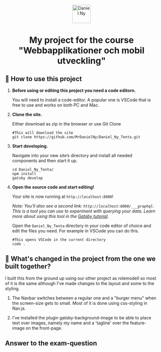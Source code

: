 <!-- Instructions -->
<p align="center">
  <a href="https://daniel-ny-webbapplikationer-och-mobil-utveckling.netlify.app">
    <img alt="Daniel Ny" src="https://daniel-ny-webbapplikationer-och-mobil-utveckling.netlify.app/static/421df43714dfdb0edac5b5a4693f911e/daniel_ny_avatar.png" width="60" />
  </a>
</p>
<h1 align="center">
  My project for the course "Webbapplikationer och mobil utveckling"
</h1>

## 🚀 How to use this project

1.  **Before using or editing this project you need a code editorn.**

    You will need to install a code-editor. A popular one is VSCode that is free to use and works on both PC and Mac.

2.  **Clone the site.**

    Either download as zip in the browser or use Git Clone

    ```shell
    #This will download the site
    git clone https://github.com/MrDanielNy/Daniel_Ny_Tenta.git
    ```

3.  **Start developing.**

    Navigate into your new site’s directory and install all needed components and then start it up.

    ```shell
    cd Daniel_Ny_Tenta/
    npm install
    gatsby develop
    ```

4.  **Open the source code and start editing!**

    Your site is now running at `http://localhost:8000`!

    _Note: You'll also see a second link: _`http://localhost:8000/___graphql`_. This is a tool you can use to experiment with querying your data. Learn more about using this tool in the [Gatsby tutorial](https://www.gatsbyjs.com/tutorial/part-five/#introducing-graphiql)._

    Open the `Daniel_Ny_Tenta` directory in your code editor of choice and edit the files you need. For example in VSCode you can do this.

    ```shell
    #This opens VSCode in the current directory
    code .
    ```

<!-- Instructions end -->

<!-- About this project -->
## 🧐 What's changed in the project from the one we built together?

I built this from the ground up using our other project as rolemodell so most of it is the same although I've made changes to the layout and some to the styling. 

1. The Navbar switches between a regular one and a "burger menu" when the screen-size gets to small. Most of it is done using css-styling in Nav.js.

2. I've installed the plugin gatsby-background-image to be able to place text over images, namely my name and a 'tagline' over the feature-image on the front-page.

<!-- About this project end -->

<!-- "Se samband och värdera alternativa lösningar vid val av programmeringsteknik vid utveckling av dynamiska webbplatser" -->
## Answer to the exam-question


<!-- "Se samband och värdera alternativa lösningar vid val av programmeringsteknik vid utveckling av dynamiska webbplatser" end -->